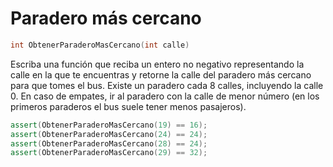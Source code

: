 # Paradero más cercano

```cpp
int ObtenerParaderoMasCercano(int calle)
```

Escriba una función que reciba un entero no negativo
representando la calle en la que te encuentras
y retorne la calle del paradero más cercano para que tomes el bus.
Existe un paradero cada 8 calles, incluyendo la calle 0.
En caso de empates, ir al paradero con la calle de menor número
(en los primeros paraderos el bus suele tener menos pasajeros).

```cpp
assert(ObtenerParaderoMasCercano(19) == 16);
assert(ObtenerParaderoMasCercano(24) == 24);
assert(ObtenerParaderoMasCercano(28) == 24);
assert(ObtenerParaderoMasCercano(29) == 32);
```